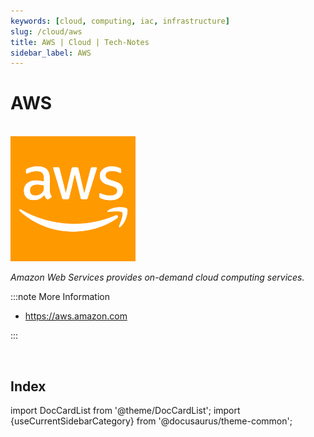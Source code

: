 ```yaml
---
keywords: [cloud, computing, iac, infrastructure]
slug: /cloud/aws
title: AWS | Cloud | Tech-Notes
sidebar_label: AWS
---
```


# AWS

<br/>

<div style={{textAlign: 'center'}}>

<img width="200" height="200" alt="logo" src="/img/cloud/aws.png"/>

_Amazon Web Services provides on-demand cloud computing services._

</div>

:::note More Information

- https://aws.amazon.com

:::

<br/>

## Index

import DocCardList from '@theme/DocCardList';
import {useCurrentSidebarCategory} from '@docusaurus/theme-common';

<DocCardList items={useCurrentSidebarCategory().items}/>
